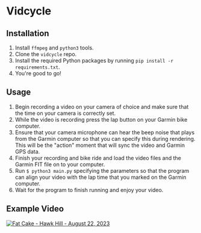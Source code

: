 # Vidcycle

## Installation

1. Install `ffmpeg` and `python3` tools.
2. Clone the `vidcycle` repo.
3. Install the required Python packages by running `pip install -r requirements.txt`.
4. You're good to go!

## Usage

1. Begin recording a video on your camera of choice and make sure that the time on your camera is correctly set.
2. While the video is recording press the lap button on your Garmin bike computer.
3. Ensure that your camera microphone can hear the beep noise that plays from the Garmin computer so that you can specify this during rendering. This will be the "action" moment that will sync the video and Garmin GPS data.
4. Finish your recording and bike ride and load the video files and the Garmin FIT file on to your computer.
5. Run `$ python3 main.py` specifying the parameters so that the program can align your video with the lap time that you marked on the Garmin computer.
6. Wait for the program to finish running and enjoy your video.

## Example Video

[![Fat Cake - Hawk Hill - August 22, 2023](https://img.youtube.com/vi/AgSG2Q-ejGk/0.jpg)](https://www.youtube.com/watch?v=AgSG2Q-ejGk)
